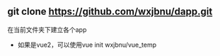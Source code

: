 ## git clone https://github.com/wxjbnu/dapp.git

在当前文件夹下建立各个app


- 如果是vue2，可以使用vue init wxjbnu/vue_temp <appname>